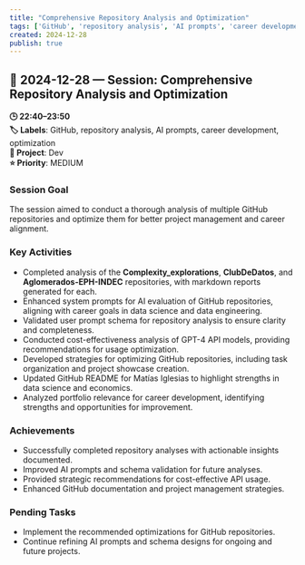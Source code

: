 ```yaml
---
title: "Comprehensive Repository Analysis and Optimization"
tags: ['GitHub', 'repository analysis', 'AI prompts', 'career development', 'optimization']
created: 2024-12-28
publish: true
---
```


## 📅 2024-12-28 — Session: Comprehensive Repository Analysis and Optimization

**🕒 22:40–23:50**  
**🏷️ Labels**: GitHub, repository analysis, AI prompts, career development, optimization  
**📂 Project**: Dev  
**⭐ Priority**: MEDIUM  


### Session Goal
The session aimed to conduct a thorough analysis of multiple GitHub repositories and optimize them for better project management and career alignment.

### Key Activities
- Completed analysis of the **Complexity_explorations**, **ClubDeDatos**, and **Aglomerados-EPH-INDEC** repositories, with markdown reports generated for each.
- Enhanced system prompts for AI evaluation of GitHub repositories, aligning with career goals in data science and data engineering.
- Validated user prompt schema for repository analysis to ensure clarity and completeness.
- Conducted cost-effectiveness analysis of GPT-4 API models, providing recommendations for usage optimization.
- Developed strategies for optimizing GitHub repositories, including task organization and project showcase creation.
- Updated GitHub README for Matías Iglesias to highlight strengths in data science and economics.
- Analyzed portfolio relevance for career development, identifying strengths and opportunities for improvement.

### Achievements
- Successfully completed repository analyses with actionable insights documented.
- Improved AI prompts and schema validation for future analyses.
- Provided strategic recommendations for cost-effective API usage.
- Enhanced GitHub documentation and project management strategies.

### Pending Tasks
- Implement the recommended optimizations for GitHub repositories.
- Continue refining AI prompts and schema designs for ongoing and future projects.
